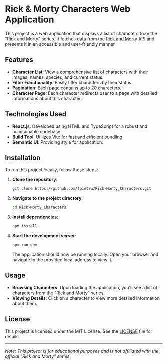 # Rick & Morty Characters Web Application

This project is a web application that displays a list of characters from the "Rick and Morty" series. It fetches data from the [Rick and Morty API](https://rickandmortyapi.com/) and presents it in an accessible and user-friendly manner.

## Features

- **Character List**: View a comprehensive list of characters with their images, names, species, and current status.
- **Filter Functionality**: Easily filter characters by their status.
- **Pagination**: Each page contains up to 20 characters.
- **Character Page**: Each character redirects user to a page with detailed informations about this character.

## Technologies Used

- **React.js**: Developed using HTML and TypeScript for a robust and maintainable codebase.
- **Build Tool**: Utilizes Vite for fast and efficient bundling.
- **Semantic UI**: Providing style for application.

## Installation

To run this project locally, follow these steps:

1. **Clone the repository**:

   ```bash
   git clone https://github.com/fpietru/Rick-Morty_Characters.git
   ```

2. **Navigate to the project directory**:

   ```bash
   cd Rick-Morty_Characters
   ```

3. **Install dependencies**:

   ```bash
   npm install
   ```

4. **Start the development server**:

   ```bash
   npm run dev
   ```

   The application should now be running locally. Open your browser and navigate to the provided local address to view it.

## Usage

- **Browsing Characters**: Upon loading the application, you'll see a list of characters from the "Rick and Morty" series.
- **Viewing Details**: Click on a character to view more detailed information about them.


## License

This project is licensed under the MIT License. See the [LICENSE](https://github.com/fpietru/Rick-Morty_Characters/blob/main/LICENSE) file for details.

---

*Note: This project is for educational purposes and is not affiliated with the official "Rick and Morty" series.* 
